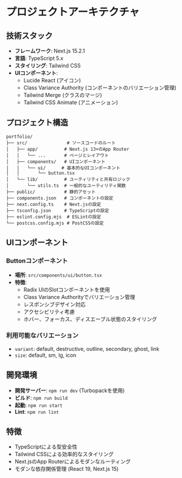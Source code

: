 # プロジェクトアーキテクチャ

## 技術スタック

- **フレームワーク**: Next.js 15.2.1
- **言語**: TypeScript 5.x
- **スタイリング**: Tailwind CSS
- **UIコンポーネント**: 
  - Lucide React (アイコン)
  - Class Variance Authority (コンポーネントのバリエーション管理)
  - Tailwind Merge (クラスのマージ)
  - Tailwind CSS Animate (アニメーション)

## プロジェクト構造

```
portfolio/
├── src/               # ソースコードのルート
│   ├── app/          # Next.js 13+のApp Router
│   │   └── ...       # ページとレイアウト
│   ├── components/   # UIコンポーネント
│   │   └── ui/      # 基本的なUIコンポーネント
│   │       └── button.tsx
│   └── lib/          # ユーティリティと共有ロジック
│       └── utils.ts  # 一般的なユーティリティ関数
├── public/           # 静的アセット
├── components.json   # コンポーネントの設定
├── next.config.ts    # Next.jsの設定
├── tsconfig.json     # TypeScriptの設定
├── eslint.config.mjs  # ESLintの設定
└── postcss.config.mjs # PostCSSの設定
```

## UIコンポーネント

### Buttonコンポーネント
- **場所**: `src/components/ui/button.tsx`
- **特徴**:
  - Radix UIのSlotコンポーネントを使用
  - Class Variance Authorityでバリエーション管理
  - レスポンシブデザイン対応
  - アクセシビリティ考慮
  - ホバー、フォーカス、ディスエーブル状態のスタイリング

### 利用可能なバリエーション
- `variant`: default, destructive, outline, secondary, ghost, link
- `size`: default, sm, lg, icon

## 開発環境

- **開発サーバー**: `npm run dev` (Turbopackを使用)
- **ビルド**: `npm run build`
- **起動**: `npm run start`
- **Lint**: `npm run lint`

## 特徴

- TypeScriptによる型安全性
- Tailwind CSSによる効率的なスタイリング
- Next.jsのApp Routerによるモダンなルーティング
- モダンな依存関係管理 (React 19, Next.js 15)
